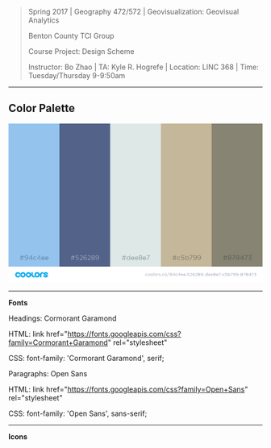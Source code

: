 > Spring 2017 | Geography 472/572 | Geovisualization: Geovisual Analytics
>
> Benton County TCI Group
>
> Course Project: Design Scheme
>
> Instructor: Bo Zhao | TA: Kyle R. Hogrefe | Location: LINC 368 | Time: Tuesday/Thursday 9-9:50am

------

## **Color Palette**

![](color-scheme.png)

------
**Fonts**

Headings: Cormorant Garamond

HTML: 
link href="https://fonts.googleapis.com/css?family=Cormorant+Garamond" rel="stylesheet" 

CSS:
font-family: 'Cormorant Garamond', serif;


Paragraphs: Open Sans

HTML:
link href="https://fonts.googleapis.com/css?family=Open+Sans" rel="stylesheet" 

CSS:
font-family: 'Open Sans', sans-serif;

------
**Icons**
